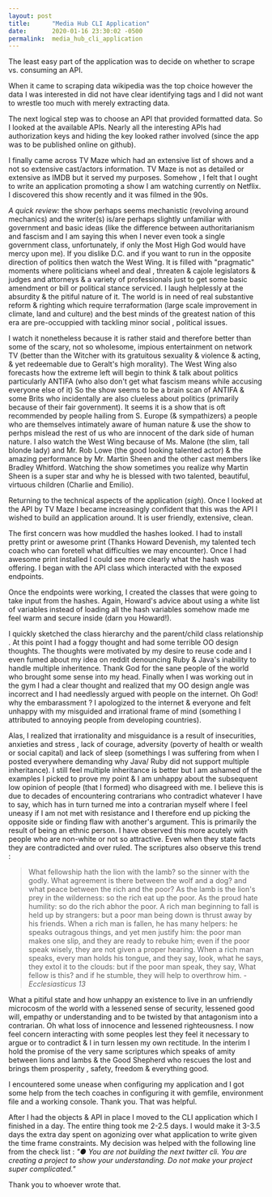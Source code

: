 ```yaml
---
layout: post
title:      "Media Hub CLI Application"
date:       2020-01-16 23:30:02 -0500
permalink:  media_hub_cli_application
---
```



The least easy part of the application was to decide on whether to scrape vs. consuming an API. 

When it came to scraping data wikipedia was the top choice however the data I was interested in did not have clear identifying tags and I did not want to wrestle too much with merely extracting data.

The next logical step was to choose an API that provided formatted data. So I looked at the available APIs. Nearly all the interesting APIs had authorization keys and hiding the key looked rather involved (since the app was to be published online on github).

I finally came across TV Maze which had an extensive list of shows and a not so extensive cast/actors information. TV Maze is not as detailed or extensive as IMDB but it served my purposes. Somehow , I felt that I ought to write an application promoting a show I am watching currently on Netflix. I discovered this show recently and it was filmed in the 90s. 

*A quick review:* the show perhaps seems mechanistic (revolving around mechanics) and the writer(s) is/are perhaps slightly unfamiliar with government and basic ideas (like the difference between authoritarianism and fascism and I am saying this when I never even took a single government class, unfortunately, if only the Most High God would have mercy upon me). If you dislike D.C. and if you want to run in the opposite direction of politics then watch the West Wing. It is filled with "pragmatic" moments where politicians wheel and deal , threaten & cajole legislators & judges and attorneys & a variety of professionals just to get some basic amendment or bill or political stance serviced.  I laugh helplessly at the absurdity & the pitiful nature of it. The world is in need of real substantive reform & righting which require terraformation (large scale improvement in climate, land and culture) and the best minds of the greatest nation of this era are pre-occuppied with tackling minor social , political issues.

I watch it nonetheless because it is rather staid and therefore better than some of the scary, not so wholesome, impious entertainment on network TV (better than the Witcher with its gratuitous sexuality & violence & acting, & yet redeemable due to Geralt's high morality). The West Wing also forecasts how the extreme left will begin to think & talk about politics particularly ANTIFA (who also don't get what fascism means while accusing everyone else of it) So the show seems to be a brain scan of ANTIFA & some Brits who incidentally are also clueless about politics (primarily because of their fair government). It seems it is a show that is oft recommended by people hailing from S. Europe (& sympathizers) a people who are themselves intimately aware of human nature & use the show to perhps mislead the rest of us who are innocent of the dark side of human nature. I also watch the West Wing because of Ms. Malone (the slim, tall blonde lady) and Mr. Rob Lowe (the good looking talented actor) & the amazing performance by Mr. Martin Sheen and the other cast members like Bradley Whitford. Watching the show sometimes you realize why Martin Sheen is a super star and why he is blessed with two talented, beautiful, virtuous children (Charlie and Emilio).

Returning to the technical aspects of the application (*sigh*). Once I looked at the API by TV Maze I became increasingly confident that this was the API I wished to build an application around. It is user friendly, extensive, clean. 

The first concern was how muddled the hashes looked. I had to install pretty print or awesome print (Thanks Howard Devenish, my talented tech coach who can foretell what difficulties we may encounter). Once I had awesome print installed I could see more clearly what the hash was offering. I began with the API class which interacted with the exposed endpoints. 

Once the endpoints were working, I created the classes that were going to take input from the hashes. Again, Howard's advice about using a white list of variables instead of loading all the hash variables somehow made me feel warm and secure inside (darn you Howard!).

I quickly sketched the class hierarchy and the parent/child class relationship . At this point I had a foggy thought and had some terrible OO design thoughts. The thoughts were motivated by my desire to reuse code and I even fumed about my idea on reddit denouncing Ruby & Java's inability to handle multiple inheritence. Thank God for the sane people of the world who brought some sense into my head. Finally when I was working out in the gym I had a clear thought and realized that my OO design angle was incorrect and I had needlessly argued with people on the internet. Oh God! why the embarassment ? I apologized to the internet & everyone and felt unhappy with my misguided and irrational frame of mind (something I attributed to annoying people from developing countries). 

Alas, I realized that irrationality and misguidance is a result of insecurities, anxieties and stress , lack of courage, adversity (poverty of health or wealth or social capital) and lack of sleep (somethings I was suffering from when I posted everywhere demanding why Java/ Ruby did not support multiple inheritance). I still feel multiple inheritance is better but I am ashamed of the examples I picked to prove my point & I am unhappy about the subsequent low opinion of people (that I formed) who disagreed with me. I believe this is due to decades of encountering contrarians who contradict whatever I have to say, which has in turn turned me into a contrarian myself where I feel uneasy if I am not met with resistance and I therefore end up picking the opposite side or finding flaw with another's argument. This is primarily the result of being an ethnic person. I have observed this more acutely with people who are non-white or not so attractive. Even when they state facts they are contradicted and over ruled. The scriptures also observe this trend : 

> What fellowship hath the lion with the lamb? so the sinner with the godly. What agreement is there between the wolf and a dog? and what peace between the rich and the poor? As the lamb is the lion's prey in the wilderness: so the rich eat up the poor. As the proud hate humility: so do the rich abhor the poor. A rich man beginning to fall is held up by strangers: but a poor man being down is thrust away by his friends. When a rich man is fallen, he has many helpers: he speaks outragous things, and yet men justify him: the poor man makes one slip, and they are ready to rebuke him; even if the poor speak wisely, they are not given a proper hearing. When a rich man speaks, every man holds his tongue, and they say, look, what he says, they extol it to the clouds: but if the poor man speak, they say, What fellow is this? and if he stumble, they will help to overthrow him. - *Ecclesiasticus 13*

What a pitiful state and how unhappy an existence to live in an unfriendly microcosm of the world with a lessened sense of security, lessened  good will, empathy or understanding and to be twisted by that antagonism into a contrarian. Oh what loss of innocence and lessened righteousness. I now feel concern interacting with some peoples lest they feel it necessary to argue or to contradict  & I in turn lessen my own rectitude. In the interim I hold the promise of the very same scriptures which speaks of amity between lions and lambs & the Good Shepherd who rescues the lost and brings them prosperity , safety, freedom & everything good.

I encountered some unease when configuring my application and I got some help from the tech coaches in configuring it with gemfile, environment file and a working console. Thank you. That was helpful. 

After I had the objects  & API in place I moved to the CLI application which I finished in a day. The entire thing took me 2-2.5 days. I would make it 3-3.5 days the extra day spent on agonizing over what application to write given the time frame constraints. My decision was helped with the following line from the check list : *"●	You are not building the next twitter cli. You are creating a project to show your understanding. Do not make your project super complicated."*

Thank you to whoever wrote that.
